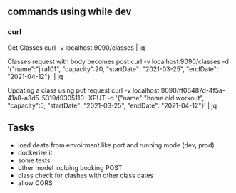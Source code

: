 

## commands using while dev

### curl

Get Classes
    curl -v  localhost:9090/classes | jq

Classes request with body becomes post 
    curl -v  localhost:9090/classes -d '{"name":"jira101", "capacity":20, "startDate": "2021-03-25", "endDate": "2021-04-12"}' | jq

Updating a class using put request
    curl -v  localhost:9090/ff06487d-4f5a-41a8-a3d5-5319d9305110 -XPUT -d '{"name":"home old workout", "capacity":5, "startDate": "2021-03-25", "endDate": "2021-04-12"}' | jq



## Tasks

* load deata from envoirment like port and running mode (dev, prod)
* dockerize it
* some tests
* other model incluing booking POST
* class check for clashes with other class dates
* allow CORS